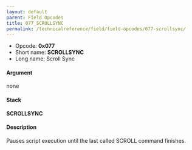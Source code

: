 ```yaml
---
layout: default
parent: Field Opcodes
title: 077_SCROLLSYNC
permalink: /technicalreference/field/field-opcodes/077-scrollsync/
---
```


-   Opcode: **0x077**
-   Short name: **SCROLLSYNC**
-   Long name: Scroll Sync

#### Argument

none

#### Stack

  
**SCROLLSYNC**

#### Description

Pauses script execution until the last called SCROLL command finishes.
